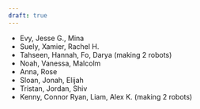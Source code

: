 ```yaml
---
draft: true
---
```



- Evy, Jesse G., Mina
- Suely, Xamier, Rachel H.
- Tahseen, Hannah, Fo, Darya (making 2 robots)
- Noah, Vanessa, Malcolm
- Anna, Rose
- Sloan, Jonah, Elijah
- Tristan, Jordan, Shiv
- Kenny, Connor Ryan, Liam, Alex K. (making 2 robots)
